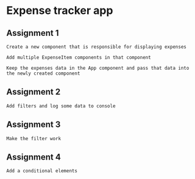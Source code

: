 # Expense tracker app

## Assignment 1

    Create a new component that is responsible for displaying expenses

    Add multiple ExpenseItem components in that component

    Keep the expenses data in the App component and pass that data into the newly created component

## Assignment 2

    Add filters and log some data to console

## Assignment 3

    Make the filter work

## Assignment 4

    Add a conditional elements
